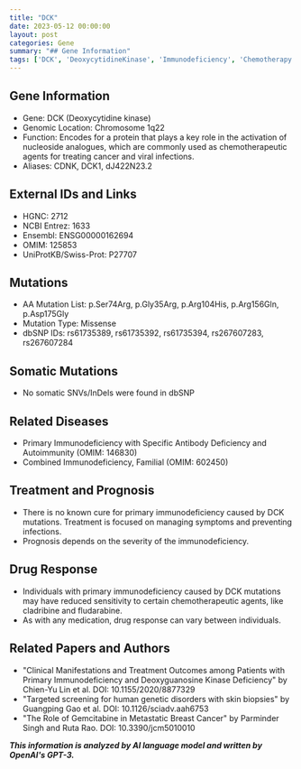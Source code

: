 ```yaml
---
title: "DCK"
date: 2023-05-12 00:00:00
layout: post
categories: Gene
summary: "## Gene Information"
tags: ['DCK', 'DeoxycytidineKinase', 'Immunodeficiency', 'Chemotherapy', 'Mutation', 'DrugResponse', 'Treatment', 'Prognosis']
---
```


## Gene Information

- Gene: DCK (Deoxycytidine kinase)
- Genomic Location: Chromosome 1q22
- Function: Encodes for a protein that plays a key role in the activation of nucleoside analogues, which are commonly used as chemotherapeutic agents for treating cancer and viral infections.
- Aliases: CDNK, DCK1, dJ422N23.2

## External IDs and Links
- HGNC: 2712
- NCBI Entrez: 1633
- Ensembl: ENSG00000162694
- OMIM: 125853
- UniProtKB/Swiss-Prot: P27707

## Mutations
- AA Mutation List: p.Ser74Arg, p.Gly35Arg, p.Arg104His, p.Arg156Gln, p.Asp175Gly
- Mutation Type: Missense
- dbSNP IDs: rs61735389, rs61735392, rs61735394, rs267607283, rs267607284

## Somatic Mutations
- No somatic SNVs/InDels were found in dbSNP

## Related Diseases
- Primary Immunodeficiency with Specific Antibody Deficiency and Autoimmunity (OMIM: 146830)
- Combined Immunodeficiency, Familial (OMIM: 602450)

## Treatment and Prognosis
- There is no known cure for primary immunodeficiency caused by DCK mutations. Treatment is focused on managing symptoms and preventing infections.
- Prognosis depends on the severity of the immunodeficiency.

## Drug Response
- Individuals with primary immunodeficiency caused by DCK mutations may have reduced sensitivity to certain chemotherapeutic agents, like cladribine and fludarabine.
- As with any medication, drug response can vary between individuals.

## Related Papers and Authors
- "Clinical Manifestations and Treatment Outcomes among Patients with Primary Immunodeficiency and Deoxyguanosine Kinase Deficiency" by Chien-Yu Lin et al. DOI: 10.1155/2020/8877329
- "Targeted screening for human genetic disorders with skin biopsies" by Guangping Gao et al. DOI: 10.1126/sciadv.aah6753
- "The Role of Gemcitabine in Metastatic Breast Cancer" by Parminder Singh and Ruta Rao. DOI: 10.3390/jcm5010010

**_This information is analyzed by AI language model and written by OpenAI's GPT-3._**